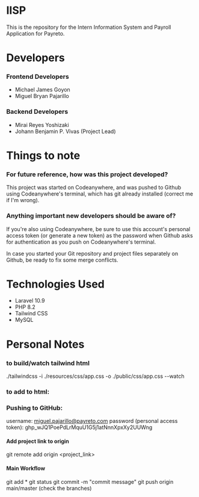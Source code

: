 # IISP

This is the repository for the Intern Information System and Payroll Application for Payreto.

# Developers
### Frontend Developers
- Michael James Goyon
- Miguel Bryan Pajarillo

### Backend Developers
- Mirai Reyes Yoshizaki
- Johann Benjamin P. Vivas (Project Lead)

# Things to note
### For future reference, how was this project developed?
This project was started on Codeanywhere, and was pushed to Github using Codeanywhere's terminal, which has git already installed (correct me if I'm wrong).

### Anything important new developers should be aware of?
If you're also using Codeanywhere, be sure to use this account's personal access token (or generate a new token) as the password when Github asks for authentication as you push on Codeanywhere's terminal.

In case you started your Git repository and project files separately on Github, be ready to fix some merge conflicts.

# Technologies Used

- Laravel 10.9
- PHP 8.2
- Tailwind CSS
- MySQL


# Personal Notes
### to build/watch tailwind html

./tailwindcss -i ./resources/css/app.css -o ./public/css/app.css --watch



### to add to html:
  <link rel="stylesheet" href="/css/app.css" >

### Pushing to GitHub:  
username: miguel.pajarillo@payreto.com
password (personal access token): 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

#### Add project link to origin
git remote add origin <project_link>

#### Main Workflow
git add *
git status 
git commit -m "commit message"
git push origin main/master (check the branches)

